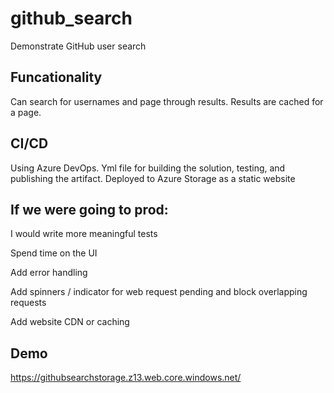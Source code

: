 # github_search
Demonstrate GitHub user search

## Funcationality
Can search for usernames and page through results. Results are cached for a page.

## CI/CD
Using Azure DevOps. Yml file for building the solution, testing, and publishing the artifact. Deployed to Azure Storage as a static website

## If we were going to prod:
I would write more meaningful tests

Spend time on the UI

Add error handling

Add spinners / indicator for web request pending and block overlapping requests

Add website CDN or caching

## Demo
https://githubsearchstorage.z13.web.core.windows.net/
